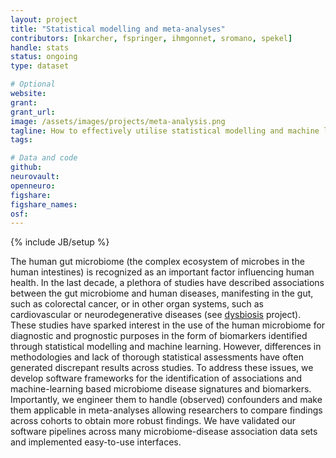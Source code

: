 ```yaml
---
layout: project
title: "Statistical modelling and meta-analyses"
contributors: [nkarcher, fspringer, ihmgonnet, sromano, spekel]
handle: stats
status: ongoing
type: dataset

# Optional
website:
grant:
grant_url:
image: /assets/images/projects/meta-analysis.png
tagline: How to effectively utilise statistical modelling and machine learning to delineate microbiome-disease signatures and identify robust biomarkers for disease diagnosis and prognosis? 
tags: 

# Data and code
github: 
neurovault:
openneuro:
figshare:
figshare_names:
osf:
---
```

{% include JB/setup %}

The human gut microbiome (the complex ecosystem of microbes in the human intestines) is recognized as an important factor influencing human health. In the last decade, a plethora of studies have described associations between the gut microbiome and human diseases, manifesting in the gut, such as colorectal cancer, or in other organ systems, such as cardiovascular or neurodegenerative diseases  (see [dysbiosis](/projects/gut-dysbiosis-disease-association) project). These studies have sparked interest in the use of the human microbiome for diagnostic and prognostic purposes in the form  of biomarkers identified through statistical modelling and machine learning. However, differences in methodologies and lack of thorough statistical assessments have often generated discrepant results across studies. To address these issues, we develop software frameworks for the identification of associations and machine-learning based microbiome disease signatures and biomarkers. Importantly, we engineer them to handle (observed) confounders and make them applicable in meta-analyses allowing researchers to compare findings across cohorts to obtain more robust findings. We have validated our software pipelines across many microbiome-disease association data sets and implemented easy-to-use interfaces. 
